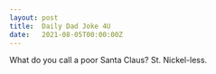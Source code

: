 ```yaml
---
layout: post
title:  Daily Dad Joke 4U
date:   2021-08-05T00:00:00Z
---
```

What do you call a poor Santa Claus? St. Nickel-less.
